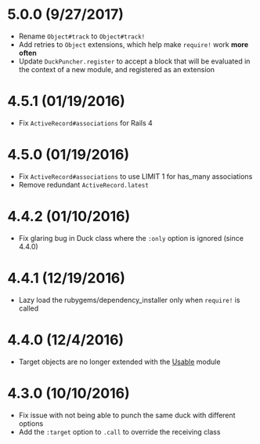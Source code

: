 5.0.0 (9/27/2017)
==================

* Rename `Object#track` to `Object#track!`
* Add retries to `Object` extensions, which help make `require!` work **more often**
* Update `DuckPuncher.register` to accept a block that will be evaluated in the context of a new module, and registered as an extension

4.5.1 (01/19/2016)
==================

* Fix `ActiveRecord#associations` for Rails 4

4.5.0 (01/19/2016)
==================

* Fix `ActiveRecord#associations` to use LIMIT 1 for has_many associations
* Remove redundant `ActiveRecord.latest`

4.4.2 (01/10/2016)
==================

* Fix glaring bug in Duck class where the `:only` option is ignored (since 4.4.0)

4.4.1 (12/19/2016)
==================

* Lazy load the rubygems/dependency_installer only when `require!` is called

4.4.0 (12/4/2016)
=================

* Target objects are no longer extended with the [Usable](https://github.com/ridiculous/usable) module

4.3.0 (10/10/2016)
==================

* Fix issue with not being able to punch the same duck with different options
* Add the `:target` option to `.call` to override the receiving class
